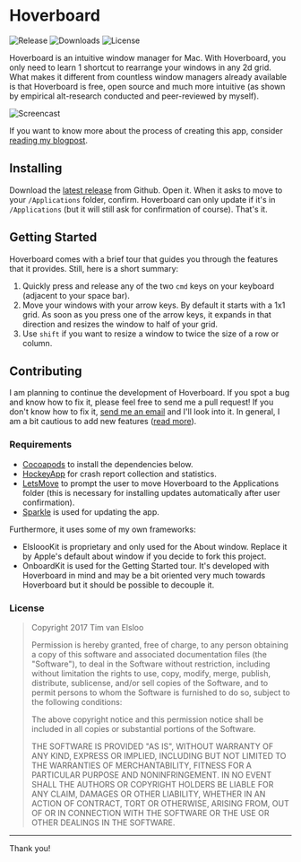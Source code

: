 # Hoverboard

![Release](https://img.shields.io/github/release/elslooo/hoverboard.svg)
![Downloads](https://img.shields.io/github/downloads/elslooo/hoverboard/total.svg)
![License](https://img.shields.io/github/license/elslooo/hoverboard.svg)


Hoverboard is an intuitive window manager for Mac. With Hoverboard, you only
need to learn 1 shortcut to rearrange your windows in any 2d grid. What makes it
different from countless window managers already available is that Hoverboard is
free, open source and much more intuitive (as shown by empirical alt-research
conducted and peer-reviewed by myself).

![Screencast](Screencast.gif)

If you want to know more about the process of creating this app, consider
[reading my blogpost](https://elsl.ooo/2017/04/16/launching-hoverboard.html).

## Installing

Download the
[latest release](https://github.com/elslooo/hoverboard/releases/latest) from
Github. Open it. When it asks to move to your `/Applications` folder, confirm.
Hoverboard can only update if it's in `/Applications` (but it will still ask for
confirmation of course). That's it.

## Getting Started

Hoverboard comes with a brief tour that guides you through the features that it
provides. Still, here is a short summary:

1.  Quickly press and release any of the two `cmd` keys on your keyboard
    (adjacent to your space bar).
2.  Move your windows with your arrow keys. By default it starts with a 1x1
    grid. As soon as you press one of the arrow keys, it expands in that
    direction and resizes the window to half of your grid.
3.  Use `shift` if you want to resize a window to twice the size of a row or
    column.

## Contributing

I am planning to continue the development of Hoverboard. If you spot a bug and
know how to fix it, please feel free to send me a pull request! If you don't
know how to fix it, [send me an email](https://elsl.ooo/about/) and I'll look
into it. In general, I am a bit cautious to add new features ([read
more](https://elsl.ooo/2017/04/16/launching-hoverboard.html)).

### Requirements

-   [Cocoapods](https://cocoapods.org/) to install the dependencies below.
-   [HockeyApp](https://hockeyapp.net/) for crash report collection and
    statistics.
-   [LetsMove](https://github.com/potionfactory/LetsMove) to prompt the user to
    move Hoverboard to the Applications folder (this is necessary for installing
    updates automatically after user confirmation).
-   [Sparkle](https://sparkle-project.org/) is used for updating the app.

Furthermore, it uses some of my own frameworks:

-   ElsloooKit is proprietary and only used for the About window. Replace it by
    Apple's default about window if you decide to fork this project.
-   OnboardKit is used for the Getting Started tour. It's developed with
    Hoverboard in mind and may be a bit oriented very much towards Hoverboard
    but it should be possible to decouple it.

### License

> Copyright 2017 Tim van Elsloo
>
> Permission is hereby granted, free of charge, to any person obtaining a copy
> of this software and associated documentation files (the "Software"), to deal
> in the Software without restriction, including without limitation the rights
> to use, copy, modify, merge, publish, distribute, sublicense, and/or sell
> copies of the Software, and to permit persons to whom the Software is
> furnished to do so, subject to the following conditions:
>
> The above copyright notice and this permission notice shall be included in all
> copies or substantial portions of the Software.
>
> THE SOFTWARE IS PROVIDED "AS IS", WITHOUT WARRANTY OF ANY KIND, EXPRESS OR
> IMPLIED, INCLUDING BUT NOT LIMITED TO THE WARRANTIES OF MERCHANTABILITY,
> FITNESS FOR A PARTICULAR PURPOSE AND NONINFRINGEMENT. IN NO EVENT SHALL THE
> AUTHORS OR COPYRIGHT HOLDERS BE LIABLE FOR ANY CLAIM, DAMAGES OR OTHER
> LIABILITY, WHETHER IN AN ACTION OF CONTRACT, TORT OR OTHERWISE, ARISING FROM,
> OUT OF OR IN CONNECTION WITH THE SOFTWARE OR THE USE OR OTHER DEALINGS IN THE
> SOFTWARE.

---

Thank you!

